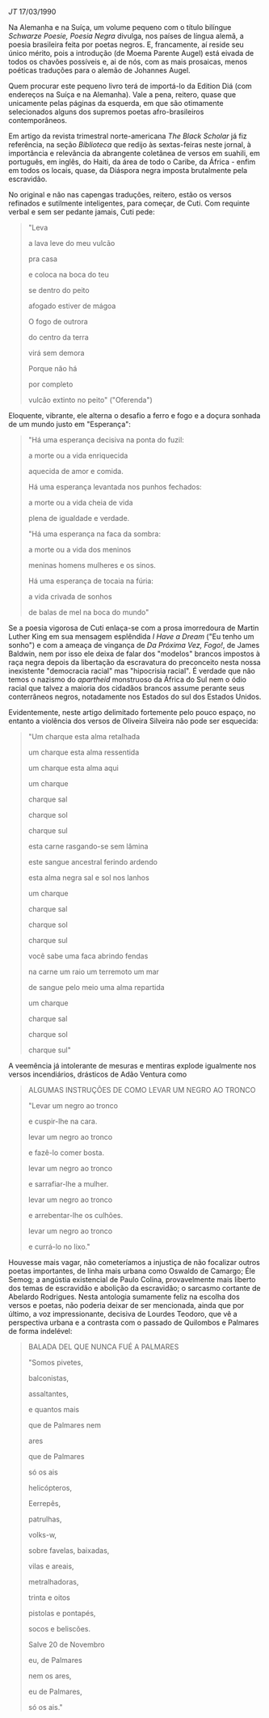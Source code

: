 
*JT* 17/03/1990

Na Alemanha e na Suíça, um volume pequeno com o título bilíngue *Schwarze Poesie, Poesia Negra* divulga, nos países de língua alemã, a poesia brasileira feita por poetas negros. E, francamente, aí reside seu único mérito, pois a introdução (de Moema Parente Augel) está eivada de todos os chavões possíveis e, ai de nós, com as mais prosaicas, menos poéticas traduções para o alemão de Johannes Augel.

Quem procurar este pequeno livro terá de importá-lo da Edition Diá (com endereços na Suíça e na Alemanha). Vale a pena, reitero, quase que unicamente pelas páginas da esquerda, em que são otimamente selecionados alguns dos supremos poetas afro-brasileiros contemporâneos.

Em artigo da revista trimestral norte-americana *The Black Scholar* já fiz referência, na seção *Biblioteca* que redijo às sextas-feiras neste jornal, à importância e relevância da abrangente coletânea de versos em suahili, em português, em inglês, do Haiti, da área de todo o Caribe, da África - enfim em todos os locais, quase, da Diáspora negra imposta brutalmente pela escravidão.

No original e não nas capengas traduções, reitero, estão os versos refinados e sutilmente inteligentes, para começar, de Cuti. Com requinte verbal e sem ser pedante jamais, Cuti pede:

> "Leva
>
> a lava leve do meu vulcão
>
> pra casa
>
> e coloca na boca do teu
>
> se dentro do peito
>
> afogado estiver de mágoa
>
> O fogo de outrora
>
> do centro da terra
>
> virá sem demora
>
> Porque não há
>
> por completo
>
> vulcão extinto no peito" ("Oferenda")

Eloquente, vibrante, ele alterna o desafio a ferro e fogo e a doçura sonhada de um mundo justo em "Esperança":

> "Há uma esperança decisiva na ponta do fuzil:
>
> a morte ou a vida enriquecida
>
> aquecida de amor e comida.
>
> Há uma esperança levantada nos punhos fechados:
>
> a morte ou a vida cheia de vida
>
> plena de igualdade e verdade.
>
> "Há uma esperança na faca da sombra:
>
> a morte ou a vida dos meninos
>
> meninas homens mulheres e os sinos.
>
> Há uma esperança de tocaia na fúria:
>
> a vida crivada de sonhos
>
> de balas de mel na boca do mundo"

Se a poesia vigorosa de Cuti enlaça-se com a prosa imorredoura de Martin Luther King em sua mensagem esplêndida *I Have a Dream* ("Eu tenho um sonho") e com a ameaça de vingança de *Da Próxima Vez, Fogo!*, de James Baldwin, nem por isso ele deixa de falar dos "modelos" brancos impostos à raça negra depois da libertação da escravatura do preconceito nesta nossa inexistente "democracia racial" mas "hipocrisia racial". É verdade que não temos o nazismo do *apartheid* monstruoso da África do Sul nem o ódio racial que talvez a maioria dos cidadãos brancos assume perante seus conterrâneos negros, notadamente nos Estados do sul dos Estados Unidos.

Evidentemente, neste artigo delimitado fortemente pelo pouco espaço, no entanto a violência dos versos de Oliveira Silveira não pode ser esquecida:

> "Um charque esta alma retalhada
>
> um charque esta alma ressentida
>
> um charque esta alma aqui
>
> um charque
>
> charque sal
>
> charque sol
>
> charque sul
>
> esta carne rasgando-se sem lâmina
>
> este sangue ancestral ferindo ardendo
>
> esta alma negra sal e sol nos lanhos
>
> um charque
>
> charque sal
>
> charque sol
>
> charque sul
>
> você sabe uma faca abrindo fendas
>
> na carne um raio um terremoto um mar
>
> de sangue pelo meio uma alma repartida
>
> um charque
>
> charque sal
>
> charque sol
>
> charque sul"

A veemência já intolerante de mesuras e mentiras explode igualmente nos versos incendiários, drásticos de Adão Ventura como

> ALGUMAS INSTRUÇÕES DE COMO LEVAR UM NEGRO AO TRONCO
>
> "Levar um negro ao tronco
>
> e cuspir-lhe na cara.
>
> levar um negro ao tronco
>
> e fazê-lo comer bosta.
>
> levar um negro ao tronco
>
> e sarrafiar-lhe a mulher.
>
> levar um negro ao tronco
>
> e arrebentar-lhe os culhões.
>
> levar um negro ao tronco
>
> e currá-lo no lixo."

Houvesse mais vagar, não cometeríamos a injustiça de não focalizar outros poetas importantes, de linha mais urbana como Oswaldo de Camargo; Éle Semog; a angústia existencial de Paulo Colina, provavelmente mais liberto dos temas de escravidão e abolição da escravidão; o sarcasmo cortante de Abelardo Rodrigues. Nesta antologia sumamente feliz na escolha dos versos e poetas, não poderia deixar de ser mencionada, ainda que por último, a voz impressionante, decisiva de Lourdes Teodoro, que vê a perspectiva urbana e a contrasta com o passado de Quilombos e Palmares de forma indelével:

> BALADA DEL QUE NUNCA FUÉ A PALMARES
>
> "Somos pivetes,
>
> balconistas,
>
> assaltantes,
>
> e quantos mais
>
> que de Palmares nem
>
> ares
>
> que de Palmares
>
> só os ais
>
> helicópteros,
>
> Eerrepês,
>
> patrulhas,
>
> volks-w,
>
> sobre favelas, baixadas,
>
> vilas e areais,
>
> metralhadoras,
>
> trinta e oitos
>
> pistolas e pontapés,
>
> socos e beliscões.
>
> Salve 20 de Novembro
>
> eu, de Palmares
>
> nem os ares,
>
> eu de Palmares,
>
> só os ais."
